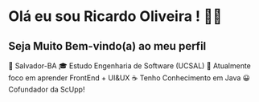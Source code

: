 <h1> Olá eu sou Ricardo Oliveira ! 🧑‍💻 </h1>

## Seja Muito Bem-vindo(a) ao meu perfil 



  📍  Salvador-BA
  🎓 Estudo Engenharia de Software (UCSAL) 
  🎨 Atualmente foco em aprender FrontEnd + UI&UX
  ☕️ Tenho Conhecimento em Java 
  😀 Cofundador da ScUpp!
  
  
  

